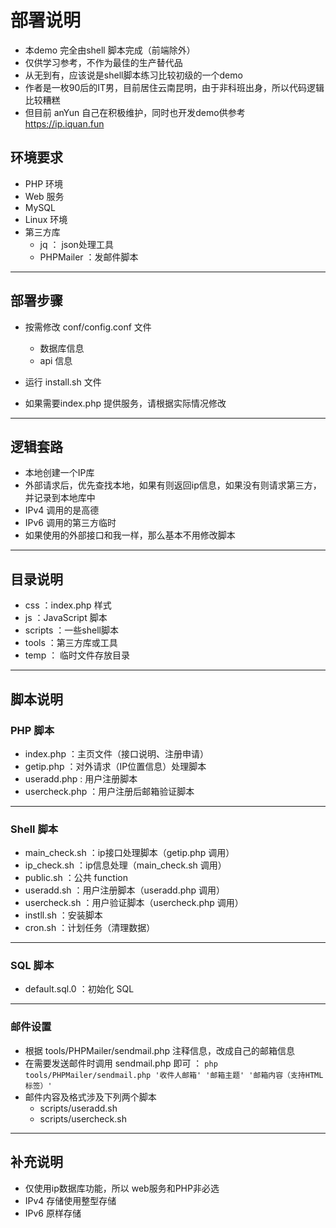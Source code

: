 # 部署说明
- 本demo 完全由shell 脚本完成（前端除外）
- 仅供学习参考，不作为最佳的生产替代品
- 从无到有，应该说是shell脚本练习比较初级的一个demo
- 作者是一枚90后的IT男，目前居住云南昆明，由于非科班出身，所以代码逻辑比较糟糕
- 但目前 anYun 自己在积极维护，同时也开发demo供参考 https://ip.iquan.fun

## 环境要求
- PHP 环境
- Web 服务
- MySQL
- Linux 环境
- 第三方库
	- jq ： json处理工具
	- PHPMailer ：发邮件脚本

---

## 部署步骤
- 按需修改 conf/config.conf 文件
	- 数据库信息
	- api 信息
	
- 运行 install.sh 文件
- 如果需要index.php 提供服务，请根据实际情况修改

---

## 逻辑套路
- 本地创建一个IP库
- 外部请求后，优先查找本地，如果有则返回ip信息，如果没有则请求第三方，并记录到本地库中
- IPv4 调用的是高德
- IPv6 调用的第三方临时
- 如果使用的外部接口和我一样，那么基本不用修改脚本

---

## 目录说明
- css ：index.php 样式
- js ：JavaScript 脚本
- scripts ：一些shell脚本
- tools ：第三方库或工具
- temp ： 临时文件存放目录

---

## 脚本说明
### PHP 脚本
- index.php ：主页文件（接口说明、注册申请）
- getip.php ：对外请求（IP位置信息）处理脚本
- useradd.php : 用户注册脚本
- usercheck.php ：用户注册后邮箱验证脚本

---

### Shell 脚本
- main_check.sh ：ip接口处理脚本（getip.php 调用）
- ip_check.sh ：ip信息处理（main_check.sh 调用）
- public.sh ：公共 function
- useradd.sh ：用户注册脚本（useradd.php 调用）
- usercheck.sh ：用户验证脚本（usercheck.php 调用）
- instll.sh ：安装脚本
- cron.sh ：计划任务（清理数据）

---

### SQL 脚本
- default.sql.0 ：初始化 SQL

---

### 邮件设置
- 根据 tools/PHPMailer/sendmail.php 注释信息，改成自己的邮箱信息
- 在需要发送邮件时调用 sendmail.php 即可 ： `php tools/PHPMailer/sendmail.php '收件人邮箱' '邮箱主题' '邮箱内容（支持HTML标签）'`
- 邮件内容及格式涉及下列两个脚本
	- scripts/useradd.sh
	- scripts/usercheck.sh

---

## 补充说明
- 仅使用ip数据库功能，所以 web服务和PHP非必选
- IPv4 存储使用整型存储
- IPv6 原样存储
